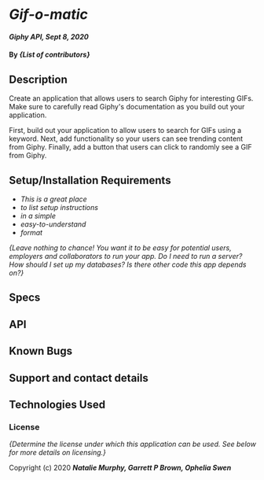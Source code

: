 # _Gif-o-matic_

#### _Giphy API, Sept 8, 2020_

#### By _**{List of contributors}**_

## Description

Create an application that allows users to search Giphy for interesting GIFs. Make sure to carefully read Giphy's documentation as you build out your application.

First, build out your application to allow users to search for GIFs using a keyword.
Next, add functionality so your users can see trending content from Giphy.
Finally, add a button that users can click to randomly see a GIF from Giphy.

## Setup/Installation Requirements

- _This is a great place_
- _to list setup instructions_
- _in a simple_
- _easy-to-understand_
- _format_

_{Leave nothing to chance! You want it to be easy for potential users, employers and collaborators to run your app. Do I need to run a server? How should I set up my databases? Is there other code this app depends on?}_

## Specs

## API

## Known Bugs

## Support and contact details

## Technologies Used

### License

_{Determine the license under which this application can be used. See below for more details on licensing.}_

Copyright (c) 2020 **_Natalie Murphy, Garrett P Brown, Ophelia Swen_**
